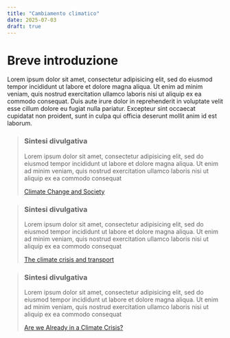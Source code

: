 ```yaml
---
title: "Cambiamento climatico"
date: 2025-07-03
draft: true
---
```


# Breve introduzione 

Lorem ipsum dolor sit amet, consectetur adipisicing elit, sed do eiusmod tempor incididunt ut labore et dolore magna aliqua. Ut enim ad minim veniam, quis nostrud exercitation ullamco laboris nisi ut aliquip ex ea commodo consequat. Duis aute irure dolor in reprehenderit in voluptate velit esse cillum dolore eu fugiat nulla pariatur. Excepteur sint occaecat cupidatat non
proident, sunt in culpa qui officia deserunt mollit anim id est laborum.

> ### Sintesi divulgativa 
>
>  Lorem ipsum dolor sit amet, consectetur adipisicing elit, sed do eiusmod tempor incididunt ut labore et dolore magna aliqua. Ut enim ad minim veniam, quis nostrud exercitation ullamco laboris nisi ut aliquip ex ea commodo consequat
>
> [Climate Change and Society](https://www.annualreviews.org/content/journals/10.1146/annurev-soc-121919-054614)

> ### Sintesi divulgativa
>
> Lorem ipsum dolor sit amet, consectetur adipisicing elit, sed do eiusmod tempor incididunt ut labore et dolore magna aliqua. Ut enim ad minim veniam, quis nostrud exercitation ullamco laboris nisi ut aliquip ex ea commodo consequat
>
> [The climate crisis and transport](https://www.tandfonline.com/doi/full/10.1080/01441647.2019.1637113)

> ### Sintesi divulgativa
>
> Lorem ipsum dolor sit amet, consectetur adipisicing elit, sed do eiusmod tempor incididunt ut labore et dolore magna aliqua. Ut enim ad minim veniam, quis nostrud exercitation ullamco laboris nisi ut aliquip ex ea commodo consequat
>
> [Are we Already in a Climate Crisis?](https://zenodo.org/records/3580589)
